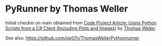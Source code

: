 # PyRunner by Thomas Weller

 Initial checkin on main obtained from [Code Project Article: Using Python Scripts from a C# Client (Including Plots and Images)](https://www.codeproject.com/Articles/5165602/Using-Python-Scripts-from-a-Csharp-Client-Includin) by [Thomas Weller](https://www.codeproject.com/script/Membership/View.aspx?mid=5134831).

See also: https://github.com/op07n/ThomasWellerPythonrunner

